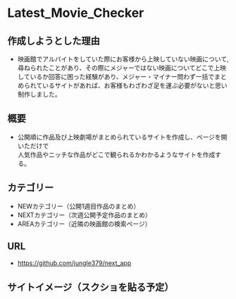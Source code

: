 # Latest_Movie_Checker

## 作成しようとした理由
- 映画館でアルバイトをしていた際にお客様から上映していない映画について,
尋ねられたことがあり、その際にメジャーではない映画についてどこで上映しているか回答に困った経験があり、メジャー・マイナー問わず一括でまとめられているサイトがあれば、お客様もわざわざ足を運ぶ必要がないと思い制作しました。

## 概要
- 公開順に作品及び上映劇場がまとめられているサイトを作成し、ページを開いただけで<br>
人気作品やニッチな作品がどこで観られるかわかるようなサイトを作成する。
 
## カテゴリー
- NEWカテゴリー（公開1週目作品のまとめ）
- NEXTカテゴリー（次週公開予定作品のまとめ）
- AREAカテゴリー（近隣の映画館の検索ページ）

## URL
- https://github.com/jungle379/next_app
## サイトイメージ（スクショを貼る予定）
